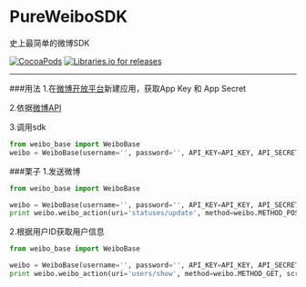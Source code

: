 # PureWeiboSDK
史上最简单的微博SDK

[![CocoaPods](https://img.shields.io/cocoapods/l/AFNetworking.svg?style=flat-square)](#)
[![Libraries.io for releases](https://img.shields.io/librariesio/release/hex/phoenix/1.0.3.svg)](http://docs.python-requests.org/en/master/user/quickstart/)

---
###用法
1.在[微博开放平台](http://open.weibo.com/)新建应用，获取App Key 和 App Secret

2.依据[微博API](http://open.weibo.com/wiki/%E5%BE%AE%E5%8D%9AAPI)

3.调用sdk
```python
from weibo_base import WeiboBase
weibo = WeiboBase(username='', password='', API_KEY=API_KEY, API_SECRET=None)
```

###栗子
1.发送微博
```python
from weibo_base import WeiboBase

weibo = WeiboBase(username='', password='', API_KEY=API_KEY, API_SECRET=None)
print weibo.weibo_action(uri='statuses/update', method=weibo.METHOD_POST, status='Hello World')
```

2.根据用户ID获取用户信息
```python
from weibo_base import WeiboBase

weibo = WeiboBase(username='', password='', API_KEY=API_KEY, API_SECRET=None)
print weibo.weibo_action(uri='users/show', method=weibo.METHOD_GET, screen_name='Helixcs')
```